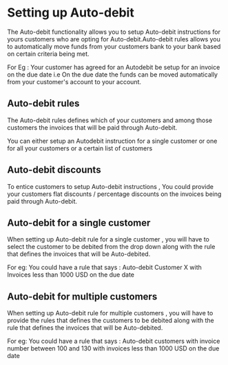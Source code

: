 # Setting up Auto-debit

The Auto-debit functionality allows you to setup Auto-debit instructions for yours customers who are opting for Auto-debit.Auto-debit rules allows you to automatically move funds from your customers bank to your bank based on certain criteria being met.

For Eg : Your customer has agreed for an Autodebit be setup for an invoice on the due date i.e On the due date the funds can be moved automatically from your customer's account to your account.

## Auto-debit rules

The Auto-debit rules defines which of your customers and among those customers the invoices that will be paid through Auto-debit.

You can either setup an Autodebit instruction for a single customer or one for all your customers or a certain list of customers

## Auto-debit discounts

To entice customers to setup Auto-debit instructions , You could provide your customers flat discounts / percentage discounts on the invoices being paid through Auto-debit.

## Auto-debit for a single customer

When setting up Auto-debit rule for a single customer , you will have to select the customer to be debited from the drop down along with the rule that defines the invoices that will be Auto-debited.

For eg: You could have a rule that says : Auto-debit Customer X with Invoices less than 1000 USD on the due date

## Auto-debit for multiple customers

When setting up Auto-debit rule for multiple customers , you will have to provide the rules that defines the customers to be debited along with the rule that defines the invoices that will be Auto-debited.

For eg: You could have a rule that says : Auto-debit customers with invoice number between 100 and 130 with invoices less than 1000 USD on the due date

